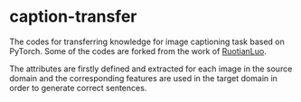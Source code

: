 # caption-transfer
The codes for transferring knowledge for image captioning task based on PyTorch. Some of the codes are forked from the work of [RuotianLuo](https://github.com/ruotianluo/ImageCaptioning.pytorch).

The attributes are firstly defined and extracted for each image in the source domain and the corresponding features are used in the target domain in order to generate correct sentences.




